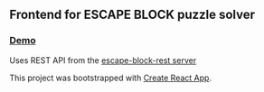 ## Frontend for ESCAPE BLOCK puzzle solver

### [Demo](https://iurii-kyrylenko.github.io/escape-block-react)

Uses REST API from the [escape-block-rest server](https://github.com/iurii-kyrylenko/escape-block-rest)

This project was bootstrapped with [Create React App](https://github.com/facebookincubator/create-react-app).

